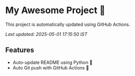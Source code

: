 # My Awesome Project 🚀

This project is automatically updated using GitHub Actions.

_Last updated: 2025-05-01 17:15:50 IST_

## Features
- Auto-update README using Python 🐍
- Auto Git push with GitHub Actions 🤖
